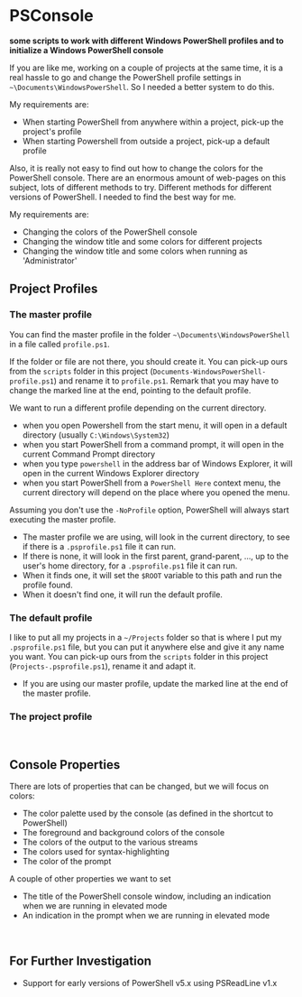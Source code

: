 # PSConsole

**some scripts to work with different Windows PowerShell profiles and to initialize a Windows PowerShell console**

If you are like me, working on a couple of projects at the same time, it is a real hassle to go and change the PowerShell profile settings in `~\Documents\WindowsPowerShell`.  So I needed a better system to do this.

My requirements are:
- When starting PowerShell from anywhere within a project, pick-up the project's profile
- When starting Powershell from outside a project, pick-up a default profile


Also, it is really not easy to find out how to change the colors for the PowerShell console.  There are an enormous amount of web-pages on this subject, lots of different methods to try.  Different methods for different versions of PowerShell.  I needed to find the best way for me.

My requirements are:
- Changing the colors of the PowerShell console
- Changing the window title and some colors for different projects
- Changing the window title and some colors when running as 'Administrator'


## Project Profiles

### The master profile

You can find the master profile in the folder `~\Documents\WindowsPowerShell` in a file called `profile.ps1`.  

If the folder or file are not there, you should create it.  You can pick-up ours from the `scripts` folder in this project (`Documents-WindowsPowerShell-profile.ps1`) and rename it to `profile.ps1`.  Remark that you may have to change the marked line at the end, pointing to the default profile.

We want to run a different profile depending on the current directory.
- when you open Powershell from the start menu, it will open in a default directory (usually `C:\Windows\System32`)
- when you start PowerShell from a command prompt, it will open in the current Command Prompt directory
- when you type `powershell` in the address bar of Windows Explorer, it will open in the current Windows Explorer directory
- when you start PowerShell from a `PowerShell Here` context menu, the current directory will depend on the place where you opened the menu.


 Assuming you don't use the `-NoProfile` option, PowerShell will always start executing the master profile. 

- The master profile we are using, will look in the current directory, to see if there is a `.psprofile.ps1` file it can run.
- If there is none, it will look in the first parent, grand-parent, ..., up to the user's home directory, for a `.psprofile.ps1` file it can run.
- When it finds one, it will set the `$ROOT` variable to this path and run the profile found.
- When it doesn't find one, it will run the default profile.

### The default profile

I like to put all my projects in a `~/Projects` folder so that is where I put my `.psprofile.ps1` file, but you can put it anywhere else and give it any name you want.  You can pick-up ours from the `scripts` folder in this project (`Projects-.psprofile.ps1`), rename it and adapt it.

- If you are using our master profile, update the marked line at the end of the master profile.

### The project profile

<br/>

## Console Properties

There are lots of properties that can be changed, but we will focus on colors:
- The color palette used by the console (as defined in the shortcut to PowerShell)
- The foreground and background colors of the console
- The colors of the output to the various streams
- The colors used for syntax-highlighting
- The color of the prompt

A couple of other properties we want to set
- The title of the PowerShell console window, including an indication when we are running in elevated mode
- An indication in the prompt when we are running in elevated mode

<br/>

## For Further Investigation

- Support for early versions of PowerShell v5.x using PSReadLine v1.x
